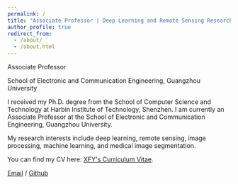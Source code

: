 ```yaml
---
permalink: /
title: "Associate Professor | Deep Learning and Remote Sensing Researcher"
author_profile: true
redirect_from: 
  - /about/
  - /about.html
---
```


Associate Professor

School of Electronic and Communication Engineering, Guangzhou University

I received my Ph.D. degree from the School of Computer Science and Technology at Harbin Institute of Technology, Shenzhen. I am currently an Associate Professor at the School of Electronic and Communication Engineering, Guangzhou University.

My research interests include deep learning, remote sensing, image processing, machine learning, and medical image segmentation.

You can find my CV here: [XFY's Curriculum Vitae](../assets/Curriculum_Vitae.pdf).

[Email](mailto:xiaofeiyang@gzhu.edu.cn) / [Github](https://github.com/xiachangxue) 
